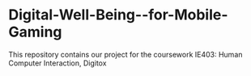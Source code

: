 # Digital-Well-Being--for-Mobile-Gaming
This repository contains our project for the coursework IE403: Human Computer Interaction, Digitox
